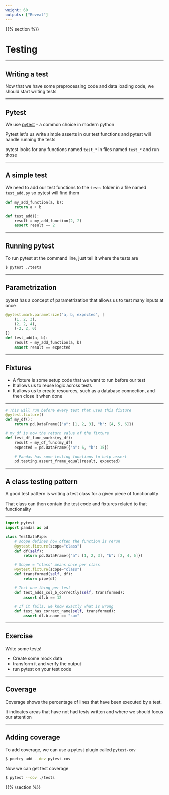 ```yaml
---
weight: 60
outputs: ["Reveal"]
---
```


{{% section %}}

# Testing

---

## Writing a test

Now that we have some preprocessing code and data loading code, we should start writing tests

---

## Pytest

We use [pytest](https://docs.pytest.org/en/stable/) - a common choice in modern python

Pytest let's us write simple asserts in our test functions and pytest will handle running the tests

pytest looks for any functions named `test_*` in files named `test_*` and run those

---

## A simple test

We need to add our test functions to the `tests` folder in a file named `test_add.py` so pytest will find them

```python
def my_add_function(a, b):
    return a + b

def test_add():
    result = my_add_function(2, 2)
    assert result == 2
```

---

## Running pytest

To run pytest at the command line, just tell it where the tests are

```bash
$ pytest ./tests
```

---

## Parametrization

pytest has a concept of parametrization that allows us to test many inputs at once

```python
@pytest.mark.parametrize("a, b, expected", [
    (1, 2, 3),
    (2, 2, 4),
    (-2, 2, 0)
])
def test_add(a, b):
    result = my_add_function(a, b)
    assert result == expected
```

---

## Fixtures

- A fixture is some setup code that we want to run before our test
- It allows us to reuse logic across tests
- It allows us to create resources, such as a database connection, and then close it when done

---

```python
# This will run before every test that uses this fixture
@pytest.fixture()
def my_df():
    return pd.DataFrame({"a": [1, 2, 3], "b": [4, 5, 6]})

# my_df is now the return value of the fixture
def test_df_func_works(my_df):
    result = my_df_func(my_df)
    expected = pd.DataFrame({"a": 6, "b": 15})

    # Pandas has some testing functions to help assert
    pd.testing.assert_frame_equal(result, expected)
```

---

## A class testing pattern

A good test pattern is writing a test class for a given piece of functionality

That class can then contain the test code and fixtures related to that functionality

---

```python
import pytest
import pandas as pd

class TestDataPipe:
    # scope defines how often the function is rerun
    @pytest.fixture(scope="class")
    def df(self):
        return pd.DataFrame({"a": [1, 2, 3], "b": [2, 4, 6]})

    # Scope = "class" means once per class
    @pytest.fixture(scope="class")
    def transformed(self, df):
        return pipe(df)

    # Test one thing per test
    def test_adds_col_b_correctly(self, transformed):
        assert df.b == 12

    # If it fails, we know exactly what is wrong
    def test_has_correct_name(self, transformed):
        assert df.b.name == "sum"
```

---

## Exercise

Write some tests!

- Create some mock data
- transform it and verify the output
- run pytest on your test code

---

## Coverage

Coverage shows the percentage of lines that have been executed by a test.

It indicates areas that have not had tests written and where we should focus our attention

---

## Adding coverage

To add coverage, we can use a pytest plugin called `pytest-cov`

```bash
$ poetry add --dev pytest-cov
```

Now we can get test coverage

```bash
$ pytest --cov ./tests
```

{{% /section %}}